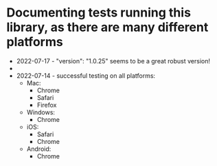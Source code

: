 # Documenting tests running this library, as there are many different platforms

- 2022-07-17 - "version": "1.0.25" seems to be a great robust version!
- 
- 2022-07-14 - successful testing on all platforms:
  - Mac:
    - Chrome
    - Safari
    - Firefox
  - Windows:
    - Chrome
  - iOS: 
    - Safari
    - Chrome
  - Android:
    - Chrome